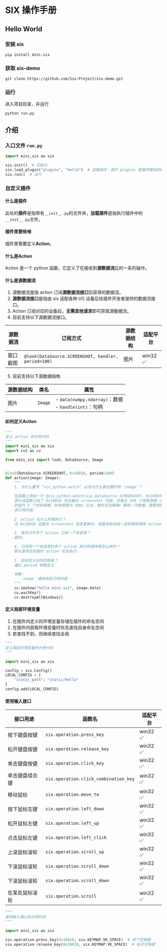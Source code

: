 # SIX 操作手册

## Hello World

### 安装 six

```shell
pip install mini-six
```

### 获取 six-demo

```shell
git clone https://github.com/Six-Project/six-demo.git
```

### 运行

进入项目目录，并运行

```shell
python run.py
```

## 介绍

### 入口文件 `run.py`

```python
import mini_six as six

six.init()  # 初始化
six.load_plugin("plugins", "hello")  # 加载插件：其中 plugins 是插件模块的路径，支持绝对路径和相对路径，hello 是插件名称
six.run()  # 运行

```

### 自定义插件

#### 什么是插件

此处的**插件**是指带有`__init__.py`的文件夹，**加载插件**是指执行插件中的`__init__.py`文件。

#### 插件里要些啥

插件里需要定义**Action**。

#### 什么是Action

Action 是一个 python 函数，它定义了在接收到**源数据流**后的一系列操作。

#### 什么是源数据流

1. 源数据流是指 action 订阅**源数据流接口**后获得的数据流。
2. **源数据流接口**是指由 six 适配各种 I/O 设备后给插件开发者提供的数据流接口。
3. Action 订阅对应的设备后，**无需其他请求**即可获取源数据流。
4. 目前支持以下源数据流接口。

| 源数据流 | 订阅方式                                                | 源数据结构 | 适配平台 |
|------|-----------------------------------------------------|-------|------|
| 窗口截图 | `@look(DataSource.SCREENSHOT, handler, period=100)` | 图片    |  win32 ✅ |

5. 目前支持以下源数据结构

| 源数据结构 | 类名      | 属性                                                |
|-------|---------|---------------------------------------------------|
| 图片    | `Image` | - `data(numpy.ndarray)`：数据<br/>- `handle(int)`：句柄 |

#### 如何定义Action

```python
"""
定义 action 的示例代码
"""
import mini_six as six
import cv2 as cv

from mini_six import look, DataSource, Image


@look(DataSource.SCREENSHOT, 0x10010, period=100)
def action(image: Image):
    """
    1. 为什么要写 "six_python.watch" 以及为什么要设置形参 "image"？

    在函数上添加一行 @six_python.watch(six.DataSource.SCREENSHOT, 0x10010,period=100)
    表示该函数订阅了 0x10010 号设备的 screenshot 内容，且每过 100 个观察周期（默认 1 个观察周期
    的值为 5 个时钟周期，时钟周期为 10ms 左右，暂时无法精确）接收一次数据，需要用形参 image 去接收
    该订阅内容。
    
    2. action 在什么时候执行？
    当 0x10010 设备的 screenshot 信息更新时，调度系统会按一定的顺序调用 action。

    3. 是否允许多个 action 订阅一个信息源？
    是的。

    4. 订阅同一个信息源的多个 action 执行的顺序是怎么样的？
    默认是写在前面的 action 优先执行。
    
    5. 如何定义动作的频率？
    通过 period 参数定义

    参数：
        image：接收到的订阅内容
    """
    cv.imshow("hello mini-six", image.data)
    cv.waitKey()
    cv.destroyAllWindows()

```

#### 定义局部环境变量

1. 在插件内定义的环境变量存储在插件的命名空间
2. 在插件内获取环境变量时优先查找自身命名空间
3. 若查找不到，则继续查找全局

```python
"""
定义局部环境变量的示例代码
"""

import mini_six as six

config = six.Config()
LOCAL_CONFIG = {
    "static_path": "static/hello"
}
config.add(LOCAL_CONFIG)
```

#### 使用输入接口

| 接口用途    | 函数名                                   | 适配平台     |
|---------|---------------------------------------|----------|
| 按下键盘按键  | `six.operation.press_key`             | win32 ✅  |
| 松开键盘按键  | `six.operation.release_key`           | win32 ✅  |
| 单击键盘按键  | `six.operation.click_key`             | win32 ✅  |
| 单击键盘组合键 | `six.operation.click_combination_key` | win32 ✅  |
| 移动鼠标    | `six.operation.move_to`               | win32 ✅  |
| 按下鼠标左键  | `six.operation.left_down`             | win32 ✅  |
| 松开鼠标左键  | `six.operation.left_up`               | win32 ✅  |
| 点击鼠标左键  | `six.operation.left_click`            | win32 ✅  |
| 上滚鼠标滚轮  | `six.operation.scroll_up`             | win32 ✅  |
| 下滚鼠标滚轮  | `six.operation.scroll_down`           | win32 ✅  |
| 下滚鼠标滚轮  | `six.operation.scroll_down`           | win32 ✅  |
| 在某处鼠标滚轮 | `six.operation.scroll`                | win32 ✅  |

```python
"""
使用输入接口的示例代码
"""

import mini_six as six

six.operation.press_key(0x10010, six.KEYMAP.VK_SPACE)  # 按下空格键
six.operation.release_key(0x10010, six.KEYMAP.VK_SPACE)  # 松开空格键

```